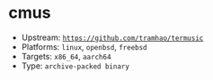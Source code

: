 # cmus
- Upstream: [`https://github.com/tramhao/termusic`](https://github.com/tramhao/termusic)
- Platforms: `linux`, `openbsd`, `freebsd`
- Targets: `x86_64`, `aarch64`
- Type: `archive-packed binary`
